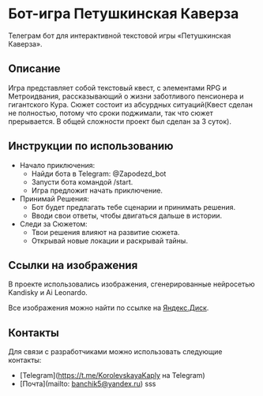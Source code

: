 # Бот-игра Петушкинская Каверза

Телеграм бот для интерактивной текстовой игры «Петушкинская Каверза».


## Описание

Игра представляет собой текстовый квест, 
с элементами RPG и Метроидвания, рассказывающий о жизни заботливого пенсионера и гигантского Кура. Сюжет состоит из абсурдных ситуаций(Квест сделан не полностью, потому что сроки поджимали, так что сюжет прерывается. В общей сложности проект был сделан за 3 суток).

## Инструкции по использованию
- Начало приключения:
  - Найди бота в Telegram: @Zapodezd_bot 
  - Запусти бота командой /start.
  - Игра предложит начать приключение.
- Принимай Решения:
  - Бот будет предлагать тебе сценарии и принимать решения.
  - Вводи свои ответы, чтобы двигаться дальше в истории. 
- Следи за Сюжетом:
  - Твои решения влияют на развитие сюжета. 
  - Открывай новые локации и раскрывай тайны.


## Ссылки на изображения
В проекте использовались изображения, сгенерированные нейросетью Kandisky и Ai Leonardo.

Все изображения можно найти по ссылке на [Яндекс.Диск](https://disk.yandex.ru/d/uY4qQn6zqHSDzA).

## Контакты
Для связи с разработчиками можно использовать следующие контакты:

- [Telegram](https://t.me/KorolevskayaKaply на Telegram)
- [Почта](mailto: banchik5@yandex.ru)
sss